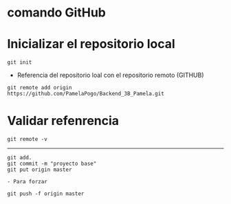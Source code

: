 # comando GitHub

# Inicializar el repositorio local
```
git init
```
- Referencia del repositorio loal con el repositorio remoto (GITHUB)
````
git remote add origin https://github.com/PamelaPogo/Backend_3B_Pamela.git
````
# Validar refenrencia
````
git remote -v
````
----------------------------
```
git add.
git commit -m "proyecto base"
git put origin master
```
```
- Para forzar

git push -f origin master
```